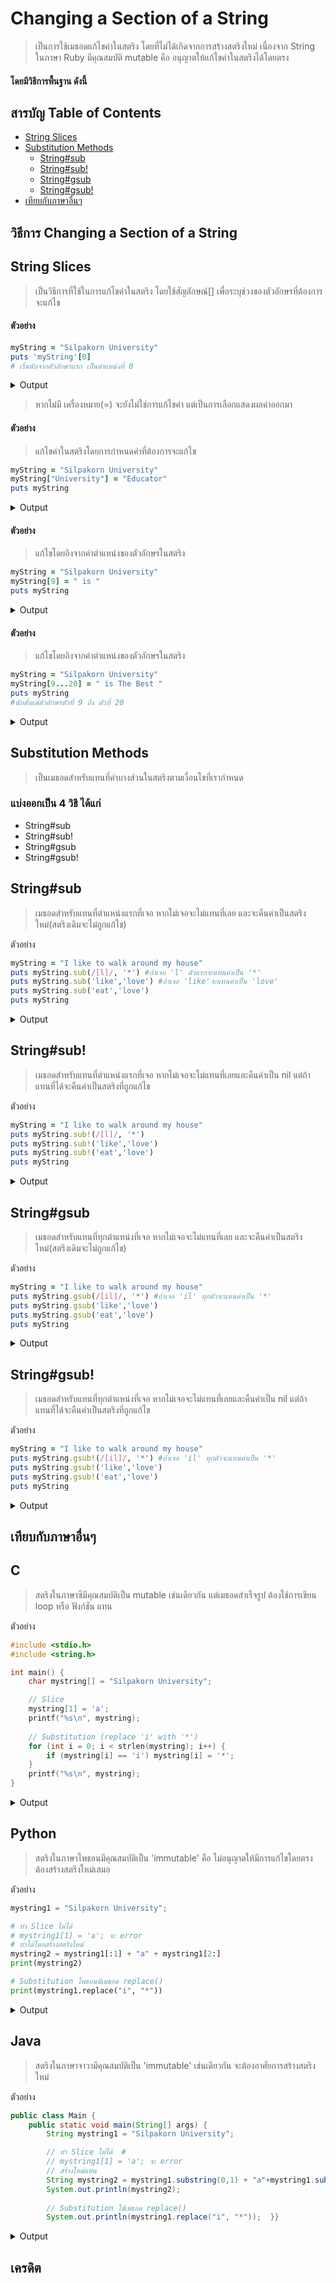 ###

# Changing a Section of a String
 >  เป็นการใช้เมธอดแก้ไขค่าในสตริง โดยที่ไม่ได้เกิดจากการสร้างสตริงใหม่ เนื่องจาก String ในภาษา Ruby มีคุณสมบัติ mutable คือ อนุญาตให้แก้ไขค่าในสตริงได้โดยตรง
  #### โดยมีวิธีการพื้นฐาน ดังนี้ 
   
## สารบัญ Table of Contents

  - [String Slices](#string-slices)
  - [Substitution Methods](#substitution-methods)
    - [String#sub](#stringsub)
    - [String#sub!](#stringgsub)
    - [String#gsub](#stringgsub) 
    - [String#gsub!](#stringgsub)
 - [เทียบกับภาษาอื่นๆ](#%E0%B9%80%E0%B8%97%E0%B8%B5%E0%B8%A2%E0%B8%9A%E0%B8%81%E0%B8%B1%E0%B8%9A%E0%B8%A0%E0%B8%B2%E0%B8%A9%E0%B8%B2%E0%B8%AD%E0%B8%B7%E0%B9%88%E0%B8%99%E0%B9%86)

## วิธีการ Changing a Section of a String 
## String Slices 
   >เป็นวิธีการที่ใช้ในการแก้ไขค่าในสตริง โดยใช้สัญลักษณ์[] เพื่อระบุช่วงของตัวอักษรที่ต้องการจะแก้ไข
#### ตัวอย่าง
   ```ruby
myString = "Silpakorn University"
puts 'myString'[0] 
 # เริ่มนับจากตัวอักษรแรก เป็นตำแหน่งที่ 0
```
<details>
   <summary>Output</summary>

 > S

</details>

  > หากไม่มี เครื่องหมาย(=) จะยังไม่ใช่การแก้ไขค่า แต่เป็นการเลือกแสดงผลค่าออกมา
#### ตัวอย่าง
  > แก้ไขค่าในสตริงโดยการกำหนดคำที่ต้องการจะแก้ไข
```ruby
myString = "Silpakorn University"
myString["University"] = "Educator"
puts myString

```
<details>
   <summary>Output</summary>

 > Silpakorn Educator

</details>
 
#### ตัวอย่าง
>แก้ไขโดยอิงจากค่าตำแหน่งของตัวอักษรในสตริง

   ```ruby
myString = "Silpakorn University"
myString[9] = " is " 
puts myString

```
<details>
   <summary>Output</summary>

  > Silpakorn is University

</details>
   

 

#### ตัวอย่าง
> แก้ไขโดยอิงจากค่าตำแหน่งของตัวอักษรในสตริง

```ruby
myString = "Silpakorn University"
myString[9...20] = " is The Best "
puts myString
#นับตั้งแต่ตัวอักษรตัวที่ 9 ถึง ตัวที่ 20 
```
<details>
   <summary>Output</summary>
   
   > Silpakorn is The Best 

</details>



## Substitution Methods
   > เป็นเมธอดสำหรับแทนที่ค่าบางส่วนในสตริงตามเงื่อนไขที่เรากำหนด
   
   ### แบ่งออกเป็น 4 วิธี ได้แก่
   - String#sub 
   - String#sub!
   - String#gsub
   - String#gsub!
## String#sub 
>เมธอดสำหรับแทนที่ตำแหน่งแรกที่เจอ หากไม่เจอจะไม่แทนที่เลย และจะคืนค่าเป็นสตริงใหม่(สตริงเดิมจะไม่ถูกแก้ไข)

ตัวอย่าง

```ruby
myString = "I like to walk around my house"
puts myString.sub(/[l]/, '*') #ถ้าเจอ 'l' ตัวแรกจะแทนค่าเป็น '*'
puts myString.sub('like','love') #ถ้าเจอ 'like'จะแทนค่าเป็น 'love'
puts myString.sub('eat','love')
puts myString
```
<details>
   <summary>Output</summary>
   
>I *ike to walk around my house </br>
>I love to walk around my house </br>
>I like to walk around my house     #ไม่เจอคำว่า 'eat' สตริงจึงไม่เปลี่ยนแปลง </br>
>I like to walk around my house     #ไม่มีการเปลี่ยนแปลงสตริงเดิม </br>

</details>


## String#sub!
>เมธอดสำหรับแทนที่ตำแหน่งแรกที่เจอ หากไม่เจอจะไม่แทนที่เลยและคืนค่าเป็น nil แต่ถ้าแทนที่ได้จะคืนค่าเป็นสตริงที่ถูกแก้ไข 

 ตัวอย่าง
 ```ruby
myString = "I like to walk around my house" 
puts myString.sub!(/[l]/, '*') 
puts myString.sub!('like','love')
puts myString.sub!('eat','love')
puts myString
```
<details>
   <summary>Output</summary>
   
>I *ike to walk around my house  </br>
>(                                                  ) #คืนค่าเป็น nil   </br>
>(                                                  ) #คืนค่าเป็น nil   </br>
>I *ike to walk around my house #สตริงเดิมที่ถูกเปลี่ยนแปลง </br>

</details>
    
      
## String#gsub
>เมธอดสำหรับแทนที่ทุกตำแหน่งที่เจอ หากไม่เจอจะไม่แทนที่เลย และจะคืนค่าเป็นสตริงใหม่(สตริงเดิมจะไม่ถูกแก้ไข)

ตัวอย่าง
 ```ruby
myString = "I like to walk around my house"
puts myString.gsub(/[il]/, '*') #ถ้าเจอ 'il' ทุกตัวจะแทนค่าเป็น '*'
puts myString.gsub('like','love')
puts myString.gsub('eat','love')
puts myString
```
<details>
   <summary>Output</summary>
   
>I **ke to wa*k around my house </br>
>I love to walk around my house </br>
>I like to walk around my house </br>
>I like to walk around my house </br>

</details>
    
## String#gsub!
>เมธอดสำหรับแทนที่ทุกตำแหน่งที่เจอ หากไม่เจอจะไม่แทนที่เลยและคืนค่าเป็น nil แต่ถ้าแทนที่ได้จะคืนค่าเป็นสตริงที่ถูกแก้ไข 

ตัวอย่าง

```ruby
myString = "I like to walk around my house"
puts myString.gsub!(/[il]/, '*') #ถ้าเจอ 'il' ทุกตัวจะแทนค่าเป็น '*'
puts myString.gsub!('like','love')
puts myString.gsub!('eat','love')
puts myString
```
<details>
   <summary>Output</summary>

>I **ke to wa*k around my house </br>
>(                                                  ) #คืนค่าเป็น nil   </br>
>(                                                  ) #คืนค่าเป็น nil   </br>
>I **ke to wa*k around my house #สตริงเดิมถูกเปลี่ยนแปลง </br>

</details>
      

## เทียบกับภาษาอื่นๆ
## C
> สตริงในภาษาซีมีคุณสมบัติเป็น mutable เช่นเดียวกัน แต่เมธอดสำเร็จรูป ต้องใช้การเขียน loop หรือ ฟังก์ชัน แทน

ตัวอย่าง

```c
#include <stdio.h>
#include <string.h>

int main() {
    char mystring[] = "Silpakorn University";

    // Slice
    mystring[1] = 'a';
    printf("%s\n", mystring);
    
    // Substitution (replace 'i' with '*')
    for (int i = 0; i < strlen(mystring); i++) {
        if (mystring[i] == 'i') mystring[i] = '*';
    }
    printf("%s\n", mystring); 
}
```
<details>
   <summary>Output</summary>

>Salpakorn University </br>
>Salpakorn Un* vers* ty </br>


</details>


## Python
> สตริงในภาษาไพธอนมีคุณสมบัติเป็น 'immutable' คือ ไม่อนุญาตให้มีการแก้ไขโดยตรง ต้องสร้างสตริงใหม่เสมอ

ตัวอย่าง

```python
mystring1 = "Silpakorn University";

# ทำ Slice ไม่ได้
# mystring1[1] = 'a'; จะ error
# ทำได้โดยสร้างสตริงใหม่
mystring2 = mystring1[:1] + "a" + mystring1[2:]
print(mystring2)  

# Substitution ไพธอนมีเมธอด replace()
print(mystring1.replace("i", "*"))

```
<details>
   <summary>Output</summary>

>Salpakorn University </br>
>S * lpakorn Un*vers*ty </br>

</details>





## Java
>สตริงในภาษาจาวามีคุณสมบัติเป็น 'immutable' เช่นเดียวกัน จะต้องอาศัยการสร้างสตริงใหม่
>
ตัวอย่าง


```java
public class Main {
    public static void main(String[] args) {
        String mystring1 = "Silpakorn University";

        // ทำ Slice ไม่ได้  #
        // mystring1[1] = 'a'; จะ error
        // สร้างใหม่แทน
        String mystring2 = mystring1.substring(0,1) + "a"+mystring1.substring(2);
        System.out.println(mystring2); 
        
        // Substitution ใช้เมธอด replace()
        System.out.println(mystring1.replace("i", "*"));  }}
```
<details>
   <summary>Output</summary>

>Salpakorn University </br>
>S* lpakorn Un* vers* ty </br>
 
</details>




## เครดิต

